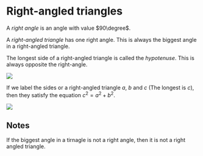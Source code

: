 # Right-angled triangles

A *right angle* is an angle with value $90\degree$.

A *right-angled triangle* has one right angle. This is always the biggest angle in a right-angled triangle.

The longest side of a right-angled triangle is called the *hypotenuse*. This is always opposite the right-angle.

![](https://jsx-images.mathspace.co/ac-9-2020-995-chapter-3/3.01-1.svg)

If we label the sides or a right-angled triangle $a$, $b$ and $c$ (The longest is $c$), then they satisfy the equation $c^2 = a^2 + b^2$.

![](https://jsx-images.mathspace.co/ac-9-2020-995-chapter-3/3.01-2.svg)

## Notes

If the biggest angle in a tirnagle is not a right angle, then it is not a right angled triangle.

